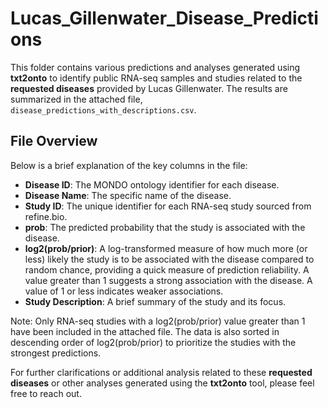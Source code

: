 # Lucas_Gillenwater_Disease_Predictions

This folder contains various predictions and analyses generated using **txt2onto** to identify public RNA-seq samples and studies related to the **requested diseases** provided by Lucas Gillenwater. The results are summarized in the attached file, `disease_predictions_with_descriptions.csv`.

## File Overview

Below is a brief explanation of the key columns in the file:

- **Disease ID**: The MONDO ontology identifier for each disease.
- **Disease Name**: The specific name of the disease.
- **Study ID**: The unique identifier for each RNA-seq study sourced from refine.bio.
- **prob**: The predicted probability that the study is associated with the disease.
- **log2(prob/prior)**: A log-transformed measure of how much more (or less) likely the study is to be associated with the disease compared to random chance, providing a quick measure of prediction reliability. A value greater than 1 suggests a strong association with the disease. A value of 1 or less indicates weaker associations.
- **Study Description**: A brief summary of the study and its focus.

Note: Only RNA-seq studies with a log2(prob/prior) value greater than 1 have been included in the attached file. The data is also sorted in descending order of log2(prob/prior) to prioritize the studies with the strongest predictions.

For further clarifications or additional analysis related to these **requested diseases** or other analyses generated using the **txt2onto** tool, please feel free to reach out.
